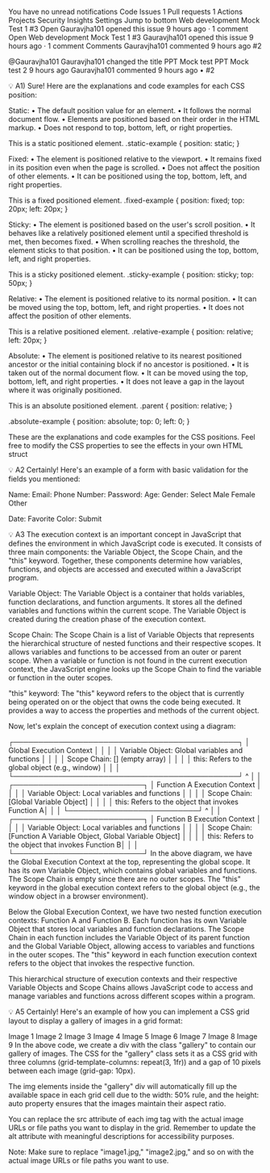 

You have no unread notifications
Code
Issues
1
Pull requests
1
Actions
Projects
Security
Insights
Settings
Jump to bottom
Web development Mock Test 1 #3
Open
Gauravjha101 opened this issue 9 hours ago · 1 comment
Open
Web development Mock Test 1
#3
Gauravjha101 opened this issue 9 hours ago · 1 comment
Comments
Gauravjha101 commented 9 hours ago
#2

@Gauravjha101 Gauravjha101 changed the title PPT Mock test PPT Mock test 2 9 hours ago
Gauravjha101 commented 9 hours ago • 
#2

💡 A1) Sure! Here are the explanations and code examples for each CSS position:

Static:
• The default position value for an element.
• It follows the normal document flow.
• Elements are positioned based on their order in the HTML markup.
• Does not respond to top, bottom, left, or right properties.

This is a static positioned element.
.static-example {
position: static;
}

Fixed:
• The element is positioned relative to the viewport.
• It remains fixed in its position even when the page is scrolled.
• Does not affect the position of other elements.
• It can be positioned using the top, bottom, left, and right properties.

This is a fixed positioned element.
.fixed-example {
position: fixed;
top: 20px;
left: 20px;
}

Sticky:
• The element is positioned based on the user's scroll position.
• It behaves like a relatively positioned element until a specified threshold is met, then becomes fixed.
• When scrolling reaches the threshold, the element sticks to that position.
• It can be positioned using the top, bottom, left, and right properties.

This is a sticky positioned element.
.sticky-example {
position: sticky;
top: 50px;
}

Relative:
• The element is positioned relative to its normal position.
• It can be moved using the top, bottom, left, and right properties.
• It does not affect the position of other elements.

This is a relative positioned element.
.relative-example {
position: relative;
left: 20px;
}

Absolute:
• The element is positioned relative to its nearest positioned ancestor or the initial containing block if no ancestor is positioned.
• It is taken out of the normal document flow.
• It can be moved using the top, bottom, left, and right properties.
• It does not leave a gap in the layout where it was originally positioned.

This is an absolute positioned element.
.parent {
position: relative;
}

.absolute-example {
position: absolute;
top: 0;
left: 0;
}

These are the explanations and code examples for the CSS positions. Feel free to modify the CSS properties to see the effects in your own HTML struct

💡 A2 Certainly! Here's an example of a form with basic validation for the fields you mentioned:

Name:
Email:
Phone Number:
Password:
Age:
Gender:
Select Male Female Other

Date:
Favorite Color:
Submit

<script> const form = document.getElementById('gaurav'); form.addEventListener('submit', function(event) { event.preventDefault(); const name = document.getElementById('name').value; const email = document.getElementById('email').value; const phone = document.getElementById('phone').value; const password = document.getElementById('password').value; const age = document.getElementById('age').value; const gender = document.getElementById('gender').value; const date = document.getElementById('date').value; const color = document.getElementById('color').value; if (name "Gaurav Kumar Jha'' || email "gjha5345@gmail.com '' || phone "7049019695 '' || password "########### '' || age "25'' || gender "Male '' || date "2 - 7 - 2023 '' || color "Green '') { alert('Please fill in all fields.'); return; } // Additional validation can be performed here for each field // Submit the form if all fields are valid alert('Form submitted successfully!'); form.reset(); }); </script>
💡 A3 The execution context is an important concept in JavaScript that defines the environment in which JavaScript code is executed. It consists of three main components: the Variable Object, the Scope Chain, and the "this" keyword. Together, these components determine how variables, functions, and objects are accessed and executed within a JavaScript program.

Variable Object: The Variable Object is a container that holds variables, function declarations, and function arguments. It stores all the defined variables and functions within the current scope. The Variable Object is created during the creation phase of the execution context.

Scope Chain: The Scope Chain is a list of Variable Objects that represents the hierarchical structure of nested functions and their respective scopes. It allows variables and functions to be accessed from an outer or parent scope. When a variable or function is not found in the current execution context, the JavaScript engine looks up the Scope Chain to find the variable or function in the outer scopes.

"this" keyword: The "this" keyword refers to the object that is currently being operated on or the object that owns the code being executed. It provides a way to access the properties and methods of the current object.

Now, let's explain the concept of execution context using a diagram:

┌─────────────────────────────────────────────┐
│ Global Execution Context │
│ │
│ Variable Object: Global variables and functions │
│ │
│ Scope Chain: [] (empty array) │
│ │
│ this: Refers to the global object (e.g., window) │
│ │
└─────────────────────────────────────────────┘
^
│
│
┌──────────────────────────┐
│ Function A Execution Context │
│ │
│ Variable Object: Local variables and functions │
│ │
│ Scope Chain: [Global Variable Object] │
│ │
│ this: Refers to the object that invokes Function A│
│ │
└──────────────────────────┘
^
│
│
┌──────────────────────────┐
│ Function B Execution Context │
│ │
│ Variable Object: Local variables and functions │
│ │
│ Scope Chain: [Function A Variable Object, Global Variable Object] │
│ │
│ this: Refers to the object that invokes Function B│
│ │
└──────────────────────────┘
In the above diagram, we have the Global Execution Context at the top, representing the global scope. It has its own Variable Object, which contains global variables and functions. The Scope Chain is empty since there are no outer scopes. The "this" keyword in the global execution context refers to the global object (e.g., the window object in a browser environment).

Below the Global Execution Context, we have two nested function execution contexts: Function A and Function B. Each function has its own Variable Object that stores local variables and function declarations. The Scope Chain in each function includes the Variable Object of its parent function and the Global Variable Object, allowing access to variables and functions in the outer scopes. The "this" keyword in each function execution context refers to the object that invokes the respective function.

This hierarchical structure of execution contexts and their respective Variable Objects and Scope Chains allows JavaScript code to access and manage variables and functions across different scopes within a program.

💡 A5 Certainly! Here's an example of how you can implement a CSS grid layout to display a gallery of images in a grid format:

<style> .gallery { display: grid; grid-template-columns: repeat(3, 1fr); grid-gap: 10px; }
.gallery img {
  width: 100%;
  height: auto;
}
</style>
Image 1 Image 2 Image 3 Image 4 Image 5 Image 6 Image 7 Image 8 Image 9
In the above code, we create a div with the class "gallery" to contain our gallery of images. The CSS for the "gallery" class sets it as a CSS grid with three columns (grid-template-columns: repeat(3, 1fr)) and a gap of 10 pixels between each image (grid-gap: 10px).

The img elements inside the "gallery" div will automatically fill up the available space in each grid cell due to the width: 50% rule, and the height: auto property ensures that the images maintain their aspect ratio.

You can replace the src attribute of each img tag with the actual image URLs or file paths you want to display in the grid. Remember to update the alt attribute with meaningful descriptions for accessibility purposes.

Note: Make sure to replace "image1.jpg," "image2.jpg," and so on with the actual image URLs or file paths you want to use.


